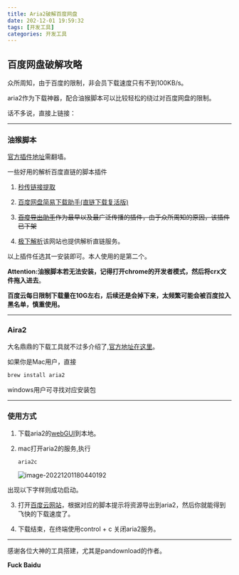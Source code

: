 ```yaml
---
title: Aria2破解百度网盘
date: 202-12-01 19:59:32
tags: [开发工具]
categories: 开发工具
---
```


## 百度网盘破解攻略

众所周知，由于百度的限制，非会员下载速度只有不到100KB/s。

aria2作为下载神器，配合油猴脚本可以比较轻松的绕过对百度网盘的限制。



话不多说，直接上链接：

-----

### 油猴脚本

[官方插件地址](https://chrome.google.com/webstore/detail/tampermonkey/dhdgffkkebhmkfjojejmpbldmpobfkfo?hl=zh-CN)需翻墙。

一些好用的解析百度直链的脚本插件

1. [秒传链接提取](https://greasyfork.org/zh-CN/scripts/424574-%E7%A7%92%E4%BC%A0%E9%93%BE%E6%8E%A5%E6%8F%90%E5%8F%96)

2. [百度网盘简易下载助手(直链下载复活版)](https://greasyfork.org/zh-CN/scripts/418182-%E7%99%BE%E5%BA%A6%E7%BD%91%E7%9B%98%E7%AE%80%E6%98%93%E4%B8%8B%E8%BD%BD%E5%8A%A9%E6%89%8B-%E7%9B%B4%E9%93%BE%E4%B8%8B%E8%BD%BD%E5%A4%8D%E6%B4%BB%E7%89%88)
3. ~~[百度导出助手](https://github.com/acgotaku/BaiduExporter)作为最早以及最广泛传播的插件，由于众所周知的原因，该插件已下架~~
4. [极下解析](https://jixia.baidui.vip/#/login)该网站也提供解析直链服务。

以上插件任选其一安装即可。本人使用的是第二个。

__Attention:油猴脚本若无法安装，记得打开chrome的开发者模式，然后将crx文件拖入进去__。

__百度云每日限制下载量在10G左右，后续还是会掉下来，太频繁可能会被百度拉入黑名单，慎重使用。__

------

### Aira2

大名鼎鼎的下载工具就不过多介绍了,[官方地址在这里](https://github.com/aria2/aria2)。

如果你是Mac用户，直接

```bash
brew install aria2
```

windows用户可寻找对应安装包

-----

### 使用方式

1. 下载aria2的[webGUI](http://43.154.154.63:8080/aria2-web.html)到本地。

2. mac打开aria2的服务,执行

   ```aria2c```

   ![image-20221201180440192](/Users/chenpanbo/program/APlanckFish.github.io/source/images/image-20221201180440192.png)

出现以下字样则成功启动。

3. 打开[百度云网站](https://yun.baidu.com)，根据对应的脚本提示将资源导出到aria2，然后你就能得到飞快的下载速度了。

4. 下载结束，在终端使用control + c 关闭aria2服务。

----

感谢各位大神的工具搭建，尤其是pandownload的作者。

__Fuck Baidu__

